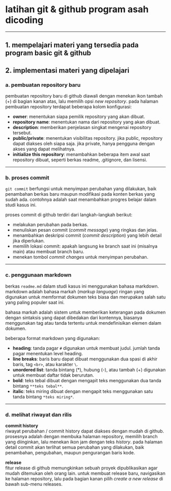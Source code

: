 # latihan git & github program asah dicoding

---

## 1. mempelajari materi yang tersedia pada program basic git & github

## 2. implementasi materi yang dipelajari 

### a. pembuatan repository baru
pembuatan repository baru di github diawali dengan menekan ikon tambah (+) di bagian kanan atas, lalu memilih opsi *new repository*. pada halaman pembuatan repository terdapat beberapa kolom konfigurasi:

-   **owner**: menentukan siapa pemilik repository yang akan dibuat.  
-   **repository name**: menentukan nama dari repository yang akan dibuat.  
-   **description**: memberikan penjelasan singkat mengenai repository tersebut.  
-   **public/private**: menentukan visibilitas repository. jika public, repository dapat diakses oleh siapa saja. jika private, hanya pengguna dengan akses yang dapat melihatnya.  
-   **initialize this repository**: menambahkan beberapa item awal saat repository dibuat, seperti berkas readme, .gitignore, dan lisensi.  

---

### b. proses commit
`git commit` berfungsi untuk menyimpan perubahan yang dilakukan, baik penambahan berkas baru maupun modifikasi pada konten berkas yang sudah ada. contohnya adalah saat menambahkan progres belajar dalam studi kasus ini.

proses commit di github terdiri dari langkah-langkah berikut:

-   melakukan perubahan pada berkas.  
-   menuliskan pesan commit (*commit message*) yang ringkas dan jelas.  
-   menambahkan deskripsi commit (*commit description*) yang lebih detail jika diperlukan.  
-   memilih lokasi commit: apakah langsung ke branch saat ini (misalnya main) atau membuat branch baru.  
-   menekan tombol *commit changes* untuk menyimpan perubahan.  

---

### c. penggunaan markdown
berkas `readme.md` dalam studi kasus ini menggunakan bahasa markdown. markdown adalah bahasa markah (*markup language*) ringan yang digunakan untuk memformat dokumen teks biasa dan merupakan salah satu yang paling populer saat ini.

bahasa markah adalah sistem untuk memberikan keterangan pada dokumen dengan sintaksis yang dapat dibedakan dari kontennya, biasanya menggunakan tag atau tanda tertentu untuk mendefinisikan elemen dalam dokumen.

beberapa format markdown yang digunakan:

-   **heading**: tanda pagar `#` digunakan untuk membuat judul. jumlah tanda pagar menentukan level heading.  
-   **line breaks**: baris baru dapat dibuat menggunakan dua spasi di akhir baris, tag `<br>`, atau karakter `\`.  
-   **unordered list**: tanda bintang (*), hubung (-), atau tambah (+) digunakan untuk membuat daftar tidak berurutan.  
-   **bold**: teks tebal dibuat dengan mengapit teks menggunakan dua tanda bintang `**teks tebal**`.  
-   **italic**: teks miring dibuat dengan mengapit teks menggunakan satu tanda bintang `*teks miring*`.  


---

### d. melihat riwayat dan rilis

**commit history**  
riwayat perubahan / commit history dapat diakses dengan mudah di github. prosesnya adalah dengan membuka halaman repository, memilih branch yang diinginkan, lalu menekan ikon jam dengan teks *history*. pada halaman detail commit akan terlihat semua perubahan yang dilakukan, baik penambahan, pengubahan, maupun pengurangan baris kode.

**release**  
fitur release di github memungkinkan sebuah proyek dipublikasikan agar mudah ditemukan oleh orang lain. untuk membuat release baru, navigasikan ke halaman repository, lalu pada bagian kanan pilih *create a new release* di bawah sub-menu releases.




